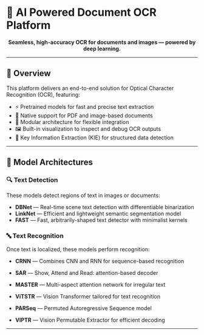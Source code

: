 # 🧠 AI Powered Document OCR Platform

<p align="center">
  <b>Seamless, high-accuracy OCR for documents and images — powered by deep learning.</b>
</p>

---

## 🚀 Overview

This platform delivers an end-to-end solution for Optical Character Recognition (OCR), featuring:

- ⚡ Pretrained models for fast and precise text extraction
- 📄 Native support for PDF and image-based documents
- 🧱 Modular architecture for flexible integration
- 🖼️ Built-in visualization to inspect and debug OCR outputs
- 🧪 Key Information Extraction (KIE) for structured data detection

---

## 🧠 Model Architectures

### 🔍 Text Detection

These models detect regions of text in images or documents:

- **DBNet** — Real-time scene text detection with differentiable binarization
- **LinkNet** — Efficient and lightweight semantic segmentation model
- **FAST** — Fast, arbitrarily-shaped text detector with minimalist kernels

### 🔤 Text Recognition

Once text is localized, these models perform recognition:

- **CRNN** — Combines CNN and RNN for sequence-based recognition
- **SAR** — Show, Attend and Read: attention-based decoder
- **MASTER** — Multi-aspect attention network for irregular text

- **ViTSTR** — Vision Transformer tailored for text recognition
- **PARSeq** — Permuted Autoregressive Sequence model
- **VIPTR** — Vision Permutable Extractor for efficient decoding

---
